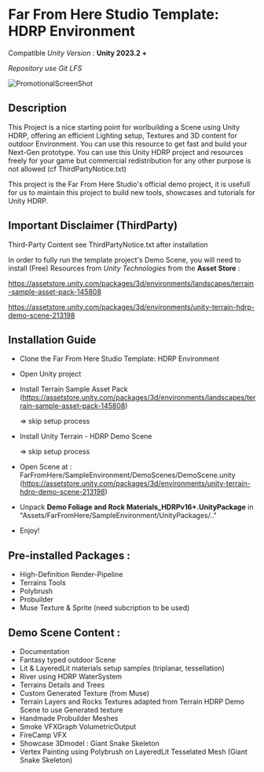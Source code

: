 # Far From Here Studio Template: HDRP Environment
Compatible *Unity Version* : **Unity 2023.2 +**

*Repository use Git LFS*

![PromotionalScreenShot](https://static.wixstatic.com/media/40e3ee_fea04cf6bb104270aaa546a0ddc71f4d~mv2.png/v1/fill/w_980,h_653,al_c,q_90,usm_0.66_1.00_0.01,enc_auto/CoverImageHDRPEnvironment.png)

## Description
This Project is a nice starting point for worlbuilding a Scene using Unity HDRP, offering an efficient Lighting setup, Textures and 3D content for outdoor Environment.
You can use this resource to get fast and build your Next-Gen prototype.
You can use this Unity HDRP project and resources freely for your game but commercial redistribution for any other purpose is not allowed (cf ThirdPartyNotice.txt)

This project is the Far From Here Studio's official demo project, it is usefull for us to maintain this project to build new tools, showcases and tutorials for Unity HDRP.

## Important Disclaimer (ThirdParty)
Third-Party Content see ThirdPartyNotice.txt after installation

In order to fully run the template project's Demo Scene, you will need to install (Free) Resources from *Unity Technologies* from the **Asset Store** :

https://assetstore.unity.com/packages/3d/environments/landscapes/terrain-sample-asset-pack-145808


https://assetstore.unity.com/packages/3d/environments/unity-terrain-hdrp-demo-scene-213198


## Installation Guide
- Clone the Far From Here Studio Template: HDRP Environment
- Open Unity project
- Install Terrain Sample Asset Pack (https://assetstore.unity.com/packages/3d/environments/landscapes/terrain-sample-asset-pack-145808)

  => skip setup process
- Install Unity Terrain - HDRP Demo Scene
  
  => skip setup process
  
- Open Scene at : FarFromHere/SampleEnvironment/DemoScenes/DemoScene.unity (https://assetstore.unity.com/packages/3d/environments/unity-terrain-hdrp-demo-scene-213198)
- Unpack **Demo Foliage and Rock Materials_HDRPv16+.UnityPackage** in "Assets/FarFromHere/SampleEnvironment/UnityPackages/.."
- Enjoy!

## Pre-installed Packages : 

- High-Definition Render-Pipeline
- Terrains Tools
- Polybrush
- Probuilder
- Muse Texture & Sprite (need subcription to be used)


## Demo Scene Content : 
- Documentation
- Fantasy typed outdoor Scene
- Lit & LayeredLit materials setup samples (triplanar, tessellation)
- River using HDRP WaterSystem
- Terrains Details and Trees
- Custom Generated Texture (from Muse)
- Terrain Layers and Rocks Textures adapted from Terrain HDRP Demo Scene to use Generated texture
- Handmade Probuilder Meshes
- Smoke VFXGraph VolumetricOutput
- FireCamp VFX
- Showcase 3Dmodel : Giant Snake Skeleton
- Vertex Painting using Polybrush on LayeredLit Tesselated Mesh (Giant Snake Skeleton)
